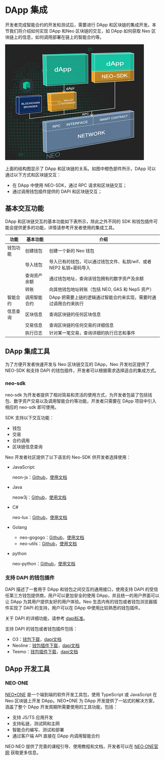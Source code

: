 # DApp 集成

开发者完成智能合约的开发和测试后，需要进行 DApp 和区块链的集成开发。本节我们将介绍如何实现 DApp 和Neo 区块链的交互，如 DApp 如何获取 Neo 区块链上的信息，如何调用部署在链上的智能合约等。

![structure](./assets/structure.png)

上面的结构图显示了 DApp 和区块链的关系。如图中橙色部件所示，DApp 可以通过以下方式和区块链交互：

- 在 DApp 中使用 NEO-SDK，通过 RPC 请求和区块链交互；
- 通过调用钱包插件提供的 DAPI 和区块链交互；

## 基本交互功能

DApp 和区块链交互的基本功能如下表所示，除此之外不同的 SDK 和钱包插件可能会提供更多的功能，详情请参考开发者使用的集成工具。

| 功能     | 基本功能     | 介绍                                                         |
| -------- | ------------ | ------------------------------------------------------------ |
| 钱包功能 | 创建钱包     | 创建一个新的 Neo 钱包                                        |
|          | 导入钱包     | 导入已有的钱包，可以通过钱包文件、私钥/wif、或者 NEP2 私钥+密码导入 |
|          | 查询资产余额 | 通过钱包地址，查询该钱包拥有的数字资产及余额                 |
|          | 转账         | 向其他钱包地址转账（包括 NEO, GAS 和 Nep5 资产）             |
| 智能合约 | 调用智能合约 | DApp 把需要上链的逻辑通过智能合约来实现，需要时通过调用合约来执行 |
| 信息查询 | 区块信息     | 查询区块链的任何区块信息                                     |
|          | 交易信息     | 查询区块链的任何交易的详细信息                               |
|          | 执行日志     | 针对某一笔交易，查询详细的执行日志和事件                     |

## DApp 集成工具

为了方便开发者快速开发与 Neo 区块链交互的 DApp，Neo 开发社区提供了 NEO-SDK 和支持 DAPI 的钱包插件，开发者可以根据需求选择适合的集成方式。

### neo-sdk

neo-sdk 为开发者提供了相对简易和灵活的使用方式，为开发者包装了包括钱包、数字资产交易以及调用智能合约等功能，开发者只需要在 DApp 项目中引入相应的 neo-sdk 即可使用。

SDK 支持以下交互功能：

- 钱包
- 交易
- 合约调用
- 区块链信息查询

Neo 开发者社区提供了以下语言的 Neo-SDK 供开发者选择使用：

- JavaScript:

  neon-js：[Github](https://github.com/CityOfZion/neon-js)，[使用文档](http://cityofzion.io/neon-js/en/)

- Java

  neow3j：[Github](https://github.com/neow3j/neow3j)，[使用文档](https://neow3j.io/#/)

- C#

  neo-lux：[Github](https://github.com/CityOfZion/neo-lux)，[使用文档](https://github.com/CityOfZion/neo-lux#usage)

- Golang

  - neo-gogogo：[Github](https://github.com/joeqian10/neo-gogogo)，[使用文档](https://github.com/joeqian10/neo-gogogo#getting-started)
  - neo-utils：[Github](https://github.com/O3Labs/neo-utils)，[使用文档](https://github.com/O3Labs/neo-utils/tree/master/neoutils#neo-utilities)

- python

  neo-python：[Github](https://github.com/CityOfZion/neo-python)，[使用文档](https://neo-python.readthedocs.io/en/latest/overview.html)

### 支持 DAPI 的钱包插件

DAPI 描述了一套用于 DApp 和钱包之间交互的通用接口，使用支持 DAPI 的受信任第三方钱包提供商，用户可以更加安全的使用 DApp，并且统一的用户界面可以让 DApp 为其用户提供友好的用户体验。Neo 生态内有的钱包或者钱包浏览器插件实现了 DAPI 的支持，用户可以在 DApp 中使用比较熟悉的钱包插件。

关于 DAPI 的详细功能，请参考 [dapi标准](https://github.com/neo-project/proposals/pull/69/files?short_path=b415db4#diff-b415db480373da06c3cb17ece34b2012)。

支持 DAPI 的钱包或者钱包插件包括：

- O3：[钱包下载](https://o3.network/)，[dapi文档](https://neodapidocs.o3.network/)
- Neoline：[钱包插件下载](https://chrome.google.com/webstore/detail/neoline/cphhlgmgameodnhkjdmkpanlelnlohao)，[dapi文档](https://neoline.cn/dapi/)
- Teemo：[钱包插件下载](https://teemo.nel.group/index.html)，[dapi文档](https://dapi.nel.group/cn/#neo-dapi)

## DApp 开发工具

### NEO·ONE

[NEO•ONE]( https://neo-one.io/blog/2018/11/14/introducing-neo-one ) 是一个端到端的软件开发工具包，使用 TypeScript 或 JavaScript 在 Neo 区块链上开发 DApp。NEO•ONE 为 DApp 开发提供了一站式的解决方案，涵盖了整个 DApp 开发周期所需要使用的工具功能，包括：

- 支持 JS/TS 应用开发
- 支持私链，测试网和主网
- 智能合约编写、测试和部署
- 通过客户端 API 直接在 DApp 内调用智能合约

NEO·NEO 提供了完善的课程引导、使用教程和文档，开发者可以在 [NEO·ONE官网]( https://neo-one.io/ ) 获取更多信息。

